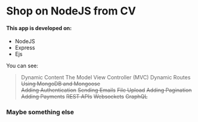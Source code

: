 # Shop on NodeJS from CV


#### This app is developed on:
  - NodeJS
  - Express
  - Ejs
  
You can see:

> Dynamic Content
> The Model View Controller (MVC)
> Dynamic Routes
> ~~Using MongoDB and Mongoose~~   
> ~~Adding Authentication~~
> ~~Sending Emails~~
> ~~File Upload~~
> ~~Adding Pagination~~
> ~~Adding Payments~~
> ~~REST APIs~~
> ~~Websockets~~
> ~~GraphQL~~
### Maybe something else